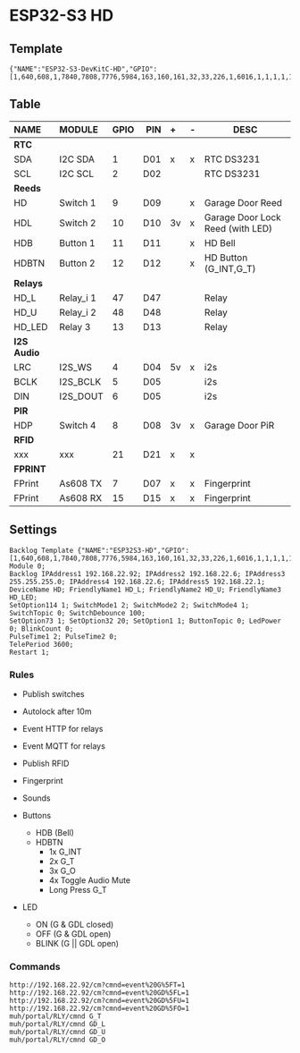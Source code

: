 # ESP32-S3 HD
## Template
```
{"NAME":"ESP32-S3-DevKitC-HD","GPIO":[1,640,608,1,7840,7808,7776,5984,163,160,161,32,33,226,1,6016,1,1,1,1,1,1,0,0,0,0,0,1,1,1,1,1,1,1,1,1,256,257],"FLAG":0,"BASE":1}
```
## Table
| NAME | MODULE | GPIO | PIN | + | - | DESC |
|:--|:--|:--|--:|:--|---|---|
| **RTC** | | | | | | |
| SDA | I2C SDA | 1 | D01 | x | x | RTC DS3231 |
| SCL | I2C SCL | 2 | D02 | | | RTC DS3231 |
| **Reeds** | | | | | | |
| HD | Switch 1 | 9 | D09 | | x | Garage Door Reed |
| HDL | Switch 2 | 10 | D10 | 3v | x | Garage Door Lock Reed (with LED) |
| HDB | Button 1 | 11 | D11 |   | x | HD Bell |
| HDBTN | Button 2 | 12 | D12 |   | x | HD Button (G_INT,G_T) |
| **Relays** | | | | | | |
| HD_L | Relay_i 1 | 47 | D47 | | | Relay |
| HD_U | Relay_i 2 | 48 | D48 | | | Relay |
| HD_LED | Relay 3 | 13 | D13 | | | Relay |
| **I2S Audio** | | | | | | |
| LRC | I2S_WS | 4 | D04 | 5v | x | i2s |
| BCLK | I2S_BCLK | 5 | D05 | | | i2s |
| DIN | I2S_DOUT | 6 | D05 | | | i2s |
| **PIR** | | | | | | |
| HDP | Switch 4 | 8 | D08 | 3v | x | Garage Door PiR |
| **RFID** | | | | | | |
| xxx | xxx | 21 | D21 | x | x | |
| **FPRINT** | | | | | | |
| FPrint | As608 TX | 7 | D07 | x | x | Fingerprint |
| FPrint | As608 RX | 15 | D15 | x | x | Fingerprint |

## Settings
```
Backlog Template {"NAME":"ESP32S3-HD","GPIO":[1,640,608,1,7840,7808,7776,5984,163,160,161,32,33,226,1,6016,1,1,1,1,1,1,0,0,0,0,0,1,1,1,1,1,1,1,1,1,256,257],"FLAG":0,"BASE":1}; Module 0;
Backlog IPAddress1 192.168.22.92; IPAddress2 192.168.22.6; IPAddress3 255.255.255.0; IPAddress4 192.168.22.6; IPAddress5 192.168.22.1;
DeviceName HD; FriendlyName1 HD_L; FriendlyName2 HD_U; FriendlyName3 HD_LED; 
SetOption114 1; SwitchMode1 2; SwitchMode2 2; SwitchMode4 1; SwitchTopic 0; SwitchDebounce 100;
SetOption73 1; SetOption32 20; SetOption1 1; ButtonTopic 0; LedPower 0; BlinkCount 0;
PulseTime1 2; PulseTime2 0;
TelePeriod 3600;
Restart 1;
```
### Rules
- Publish switches
- Autolock after 10m
- Event HTTP for relays
- Event MQTT for relays
- Publish RFID
- Fingerprint
- Sounds

- Buttons
  - HDB (Bell)
  - HDBTN
    - 1x G_INT 
    - 2x G_T
    - 3x G_O
    - 4x Toggle Audio Mute
    - Long Press G_T
- LED
  - ON (G & GDL closed)
  - OFF (G & GDL open)
  - BLINK (G || GDL open)

### Commands
```
http://192.168.22.92/cm?cmnd=event%20G%5FT=1
http://192.168.22.92/cm?cmnd=event%20GD%5FL=1
http://192.168.22.92/cm?cmnd=event%20GD%5FU=1
http://192.168.22.92/cm?cmnd=event%20GD%5FO=1
muh/portal/RLY/cmnd G_T
muh/portal/RLY/cmnd GD_L
muh/portal/RLY/cmnd GD_U
muh/portal/RLY/cmnd GD_O
```
